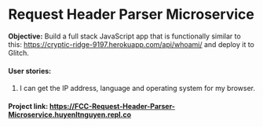 # Request Header Parser Microservice

**Objective:** Build a full stack JavaScript app that is functionally similar to this: https://cryptic-ridge-9197.herokuapp.com/api/whoami/ and deploy it to Glitch.

#### User stories:

1. I can get the IP address, language and operating system for my browser.

#### Project link: https://FCC-Request-Header-Parser-Microservice.huyenltnguyen.repl.co
